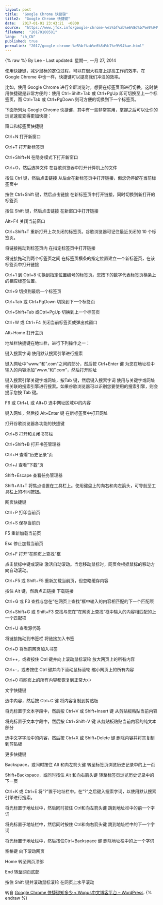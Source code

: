 ```yaml
---
layout: post
title:  "Google Chrome 快捷键"
title2:  "Google Chrome 快捷键"
date:   2017-01-01 23:43:21  +0800
source:  "https://www.jfox.info/google-chrome-%e5%bf%ab%e6%8d%b7%e9%94%ae.html"
fileName:  "20170100501"
lang:  "zh_CN"
published: true
permalink: "2017/google-chrome-%e5%bf%ab%e6%8d%b7%e9%94%ae.html"
---
```

{% raw %}
By Lee - Last updated: 星期一, 一月 27, 2014

使用快捷键，减少鼠标的定位过程，可以在很大程度上提高工作的效率，在Google Chrome 中也一样，快捷键可以提高我们冲浪的效率。

比如，使用 Google Chrome 进行全屏浏览时，想要在标签页间进行切换，这时使用快捷键是非常方便的：使用 Ctrl+Shift+Tab 或 Ctrl+PgUp 即可切换至上一个标签页，而 Ctrl+Tab 或 Ctrl+PgDown 则可方便的切换到下一个标签页。

下面所列为 Google Chrome 快捷键，其中有一些非常实用，掌握之后可以让你的浏览速度变得更加快捷：

窗口和标签页快捷键

Ctrl+N 打开新窗口

Ctrl+T 打开新标签页

Ctrl+Shift+N 在隐身模式下打开新窗口

Ctrl+O，然后选择文件 在谷歌浏览器中打开计算机上的文件

按住 Ctrl 键，然后点击链接 从后台在新标签页中打开链接，但您仍停留在当前标签页中

按住 Ctrl+Shift 键，然后点击链接 在新标签页中打开链接，同时切换到新打开的标签页

按住 Shift 键，然后点击链接 在新窗口中打开链接

Alt+F4 关闭当前窗口

Ctrl+Shift+T 重新打开上次关闭的标签页。谷歌浏览器可记住最近关闭的 10 个标签页。

将链接拖动到标签页内 在指定标签页中打开链接

将链接拖动到两个标签页之间 在标签页横条的指定位置建立一个新标签页，在该标签页中打开链接

Ctrl+1 到 Ctrl+8 切换到指定位置编号的标签页。您按下的数字代表标签页横条上的相应标签位置。

Ctrl+9 切换到最后一个标签页

Ctrl+Tab 或 Ctrl+PgDown 切换到下一个标签页

Ctrl+Shift+Tab 或Ctrl+PgUp 切换到上一个标签页

Ctrl+W 或 Ctrl+F4 关闭当前标签页或弹出式窗口

Alt+Home 打开主页

地址栏快捷键在地址栏，进行下列操作之一：

键入搜索字词 使用默认搜索引擎进行搜索

键入网址中”www.”和”.com”之间的部分，然后按 Ctrl+Enter 键 为您在地址栏中输入的内容添加”www.”和”.com”，然后打开网址

键入搜索引擎关键字或网址，按Tab 键，然后键入搜索字词 使用与关键字或网址相关联的搜索引擎进行搜索。如果谷歌浏览器可以识别您要使用的搜索引擎，则会提示您按 Tab 键。

F6 或 Ctrl+L 或 Alt+D 选中网址区域中的内容

键入网址，然后按 Alt+Enter 键 在新标签页中打开网址

打开谷歌浏览器各功能的快捷键

Ctrl+B 打开和关闭书签栏

Ctrl+Shift+B 打开书签管理器

Ctrl+H 查看”历史记录”页

Ctrl+J 查看”下载”页

Shift+Escape 查看任务管理器

Shift+Alt+T 将焦点设置在工具栏上。使用键盘上的向右和向左箭头，可导航至工具栏上的不同按钮。

网页快捷键

Ctrl+P 打印当前页

Ctrl+S 保存当前页

F5 重新加载当前页

Esc 停止加载当前页

Ctrl+F 打开”在网页上查找”框

点击鼠标中键或滚轮 激活自动滚动。当您移动鼠标时，网页会根据鼠标的移动方向自动滚动。

Ctrl+F5 或 Shift+F5 重新加载当前页，但忽略缓存内容

按住 Alt 键，然后点击链接 下载链接

Ctrl+G 或 F3 查找与您在”在网页上查找”框中输入的内容相匹配的下一个匹配项

Ctrl+Shift+G 或 Shift+F3 查找与您在”在网页上查找”框中输入的内容相匹配的上一个匹配项

Ctrl+U 查看源代码

将链接拖动到书签栏 将链接加入书签

Ctrl+D 将当前网页加入书签

Ctrl++，或者按住 Ctrl 键并向上滚动鼠标滚轮 放大网页上的所有内容

Ctrl+-，或者按住 Ctrl 键并向下滚动鼠标滚轮 缩小网页上的所有内容

Ctrl+0 将网页上的所有内容都恢复到正常大小

文字快捷键

选中内容，然后按 Ctrl+C 键 将内容复制到剪贴板

将光标置于文本字段中，然后按 Ctrl+V 或 Shift+Insert 键 从剪贴板粘贴当前内容

将光标置于文本字段中，然后按 Ctrl+Shift+V 键 从剪贴板粘贴当前内容的纯文本部分

选中文字字段中的内容，然后按 Ctrl+X 或 Shift+Delete 键 删除内容并将其复制到剪贴板

更多快捷键

Backspace，或同时按住 Alt 和向左箭头键 转至标签页浏览历史记录中的上一页

Shift+Backspace，或同时按住 Alt 和向右箭头键 转至标签页浏览历史记录中的下一页

Ctrl+K 或 Ctrl+E 将”?”置于地址栏中。在”?”之后键入搜索字词，以使用默认搜索引擎进行搜索。

将光标置于地址栏中，然后同时按住 Ctrl和向左箭头键 跳到地址栏中的前一个字词

将光标置于地址栏中，然后同时按住 Ctrl和向右箭头键 跳到地址栏中的下一个字词

将光标置于地址栏中，然后按住Ctrl+Backspace 键 删除地址栏中的上一个字词

空格键 向下滚动网页

Home 转至网页顶部

End 转至网页底部

按住 Shift 键并滚动鼠标滚轮 在网页上水平滚动

转自 [Google Chrome 快捷键知多少 « Wopus中文博客平台 – WordPress](https://www.jfox.info/go.php?url=http://www.wopus.org/blog-article/technology/1127.html).
{% endraw %}